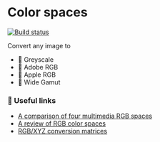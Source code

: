 # Color spaces

[![Build status](https://ci.appveyor.com/api/projects/status/mac56cm44pxsw8r6?svg=true)](https://ci.appveyor.com/project/monkog/color-spaces)

Convert any image to 
* :art: Greyscale
* :art: Adobe RGB
* :art: Apple RGB
* :art: Wide Gamut

### :link: Useful links
* [A comparison of four multimedia RGB spaces](http://www.babelcolor.com/download/A%20comparison%20of%20four%20multimedia%20RGB%20spaces.pdf)
* [A review of RGB color spaces](http://www.babelcolor.com/download/A%20review%20of%20RGB%20color%20spaces.pdf)
* [RGB/XYZ conversion matrices](http://www.brucelindbloom.com/index.html?Eqn_RGB_XYZ_Matrix.html)
